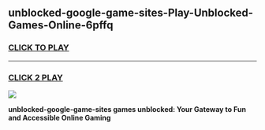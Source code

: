 
## unblocked-google-game-sites-Play-Unblocked-Games-Online-6pffq
<h3>
<a href="https://premium76.site?title=unblocked-google-game-sites&ref=25A">CLICK TO PLAY</a></h3>
<hr>

<h3>
<a href="https://premium76.site?title=unblocked-google-game-sites&ref=25A">CLICK 2 PLAY</a>
  
</h3>

<a href="https://premium76.site?title=unblocked-google-game-sites&ref=25A"><img src="https://clearcache.store/games.png"></a>


**unblocked-google-game-sites games unblocked: Your Gateway to Fun and Accessible Online Gaming**
